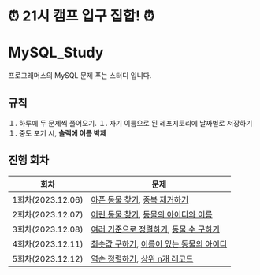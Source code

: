 # ⏰ 21시 캠프 입구 집합! ⏰

# MySQL_Study
프로그래머스의 MySQL 문제 푸는 스터디 입니다.

## 규칙
１. 하루에 두 문제씩 풀어오기.
１. 자기 이름으로 된 레포지토리에 날짜별로 저장하기
１. 중도 포기 시, **슬랙에 이름 박제**

## 진행 회차

| 회차               | 문제                                                                                                                                                                                                                                  |
|------------------|----------------------------------------------------------------------------------------------------------------------------------------------------------------------------------------------------------------------------------------------------|
| 1회차(2023.12.06)  | [아픈 동물 찾기](https://school.programmers.co.kr/learn/courses/30/lessons/59036), [중복 제거하기](https://school.programmers.co.kr/learn/courses/30/lessons/59408)            |
| 2회차(2023.12.07)  | [어린 동물 찾기](https://school.programmers.co.kr/learn/courses/30/lessons/59037), [동물의 아이디와 이름](https://school.programmers.co.kr/learn/courses/30/lessons/59403)            |
| 3회차(2023.12.08)  | [여러 기준으로 정렬하기](https://school.programmers.co.kr/learn/courses/30/lessons/59404), [동물 수 구하기](https://school.programmers.co.kr/learn/courses/30/lessons/59406)            |
| 4회차(2023.12.11)  | [최솟값 구하기](https://school.programmers.co.kr/learn/courses/30/lessons/59038), [이름이 있는 동물의 아이디](https://school.programmers.co.kr/learn/courses/30/lessons/59407)            |
| 5회차(2023.12.12)  | [역순 정렬하기](https://school.programmers.co.kr/learn/courses/30/lessons/59035), [상위 n개 레코드](https://school.programmers.co.kr/learn/courses/30/lessons/59405)            |


